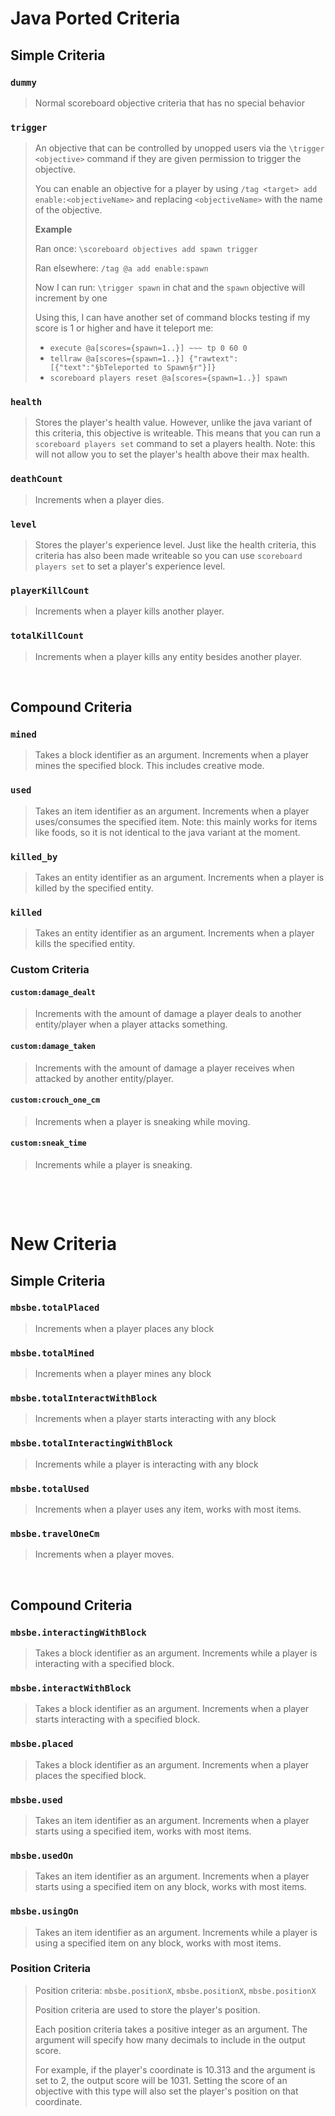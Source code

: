 # **Java Ported Criteria**

## Simple Criteria

### `dummy`

> Normal scoreboard objective criteria that has no special behavior

### `trigger`

> An objective that can be controlled by unopped users via the `\trigger <objective>` command if they are given permission to trigger the objective.
>
> You can enable an objective for a player by using `/tag <target> add enable:<objectiveName>` and replacing `<objectiveName>` with the name of the objective.
>
> **Example**
>
> Ran once: `\scoreboard objectives add spawn trigger`
>
> Ran elsewhere: `/tag @a add enable:spawn`
>
> Now I can run: `\trigger spawn` in chat and the `spawn` objective will increment by one
>
> Using this, I can have another set of command blocks testing if my score is 1 or higher and have it teleport me:
>
> - `execute @a[scores={spawn=1..}] ~~~ tp 0 60 0`
> - `tellraw @a[scores={spawn=1..}] {"rawtext":[{"text":"§bTeleported to Spawn§r"}]}`
> - `scoreboard players reset @a[scores={spawn=1..}] spawn`

### `health`

> Stores the player's health value. However, unlike the java variant of this criteria, this objective is writeable. This means that you can run a `scoreboard players set` command to set a players health. Note: this will not allow you to set the player's health above their max health.

### `deathCount`

> Increments when a player dies.

### `level`

> Stores the player's experience level. Just like the health criteria, this criteria has also been made writeable so you can use `scoreboard players set` to set a player's experience level.

### `playerKillCount`

> Increments when a player kills another player.

### `totalKillCount`

> Increments when a player kills any entity besides another player.

&nbsp;

## Compound Criteria

### `mined`

> Takes a block identifier as an argument. Increments when a player mines the specified block. This includes creative mode.

### `used`

> Takes an item identifier as an argument. Increments when a player uses/consumes the specified item. Note: this mainly works for items like foods, so it is not identical to the java variant at the moment.

### `killed_by`

> Takes an entity identifier as an argument. Increments when a player is killed by the specified entity.

### `killed`

> Takes an entity identifier as an argument. Increments when a player kills the specified entity.

### **Custom Criteria**

#### `custom:damage_dealt`

> Increments with the amount of damage a player deals to another entity/player when a player attacks something.

#### `custom:damage_taken`

> Increments with the amount of damage a player receives when attacked by another entity/player.

#### `custom:crouch_one_cm`

> Increments when a player is sneaking while moving.

#### `custom:sneak_time`

> Increments while a player is sneaking.

&nbsp;

&nbsp;

# **New Criteria**

## Simple Criteria

### `mbsbe.totalPlaced`

> Increments when a player places any block

### `mbsbe.totalMined`

> Increments when a player mines any block

### `mbsbe.totalInteractWithBlock`

> Increments when a player starts interacting with any block

### `mbsbe.totalInteractingWithBlock`

> Increments while a player is interacting with any block

### `mbsbe.totalUsed`

> Increments when a player uses any item, works with most items.

### `mbsbe.travelOneCm`

> Increments when a player moves.

&nbsp;

## Compound Criteria

### `mbsbe.interactingWithBlock`

> Takes a block identifier as an argument. Increments while a player is interacting with a specified block.

### `mbsbe.interactWithBlock`

> Takes a block identifier as an argument. Increments when a player starts interacting with a specified block.

### `mbsbe.placed`

> Takes a block identifier as an argument. Increments when a player places the specified block.

### `mbsbe.used`

> Takes an item identifier as an argument. Increments when a player starts using a specified item, works with most items.

### `mbsbe.usedOn`

> Takes an item identifier as an argument. Increments when a player starts using a specified item on any block, works with most items.

### `mbsbe.usingOn`

> Takes an item identifier as an argument. Increments while a player is using a specified item on any block, works with most items.

### Position Criteria

> Position criteria: `mbsbe.positionX`, `mbsbe.positionX`, `mbsbe.positionX`
>
> Position criteria are used to store the player's position.
>
> Each position criteria takes a positive integer as an argument. The argument will specify how many decimals to include in the output score.
>
> For example, if the player's coordinate is 10.313 and the argument is set to 2, the output score will be 1031. Setting the score of an objective with this type will also set the player's position on that coordinate.
